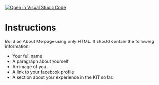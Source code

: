 [![Open in Visual Studio Code](https://classroom.github.com/assets/open-in-vscode-c66648af7eb3fe8bc4f294546bfd86ef473780cde1dea487d3c4ff354943c9ae.svg)](https://classroom.github.com/online_ide?assignment_repo_id=8371687&assignment_repo_type=AssignmentRepo)
# Instructions

Build an About Me page using only HTML. It should contain the following information:

- Your full name
- A paragraph about yourself
- An image of you
- A link to your facebook profile
- A section about your experience in the KIT so far.

